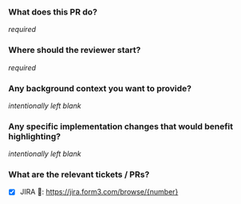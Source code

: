 ### What does this PR do?
*required*

### Where should the reviewer start?
*required*

### Any background context you want to provide?
*intentionally left blank*

### Any specific implementation changes that would benefit highlighting?
*intentionally left blank*

### What are the relevant tickets / PRs?
- [x] JIRA :gem:: https://jira.form3.com/browse/{number}
